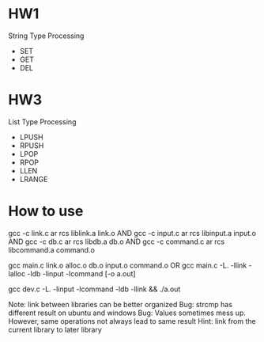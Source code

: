 # HW1
String Type Processing
* SET
* GET
* DEL

# HW3
List Type Processing
* LPUSH
* RPUSH
* LPOP
* RPOP
* LLEN
* LRANGE

# How to use
gcc -c link.c
ar rcs liblink.a link.o
AND
gcc -c input.c
ar rcs libinput.a input.o
AND
gcc -c db.c
ar rcs libdb.a db.o
AND
gcc -c command.c
ar rcs libcommand.a command.o

gcc main.c link.o alloc.o db.o input.o command.o
OR
gcc main.c -L. -llink -lalloc -ldb -linput -lcommand [-o a.out]

gcc dev.c -L. -linput -lcommand -ldb -llink && ./a.out

Note: link between libraries can be better organized
Bug: strcmp has different result on ubuntu and windows
Bug: Values sometimes mess up. However, same operations not always lead to same result
Hint: link from the current library to later library